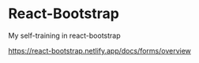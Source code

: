 # React-Bootstrap
My self-training in react-bootstrap

https://react-bootstrap.netlify.app/docs/forms/overview